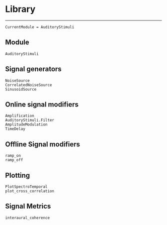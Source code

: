 # Library

---

```@meta
CurrentModule = AuditoryStimuli
```

## Module
```@docs
AuditoryStimuli
```

## Signal generators

```@docs
NoiseSource
CorrelatedNoiseSource
SinusoidSource
```

## Online signal modifiers

```@docs
Amplification
AuditoryStimuli.Filter
AmplitudeModulation
TimeDelay
```


## Offline Signal modifiers

```@docs
ramp_on
ramp_off
```


## Plotting

```@docs
PlotSpectroTemporal
plot_cross_correlation
```

## Signal Metrics

```@docs
interaural_coherence
```
